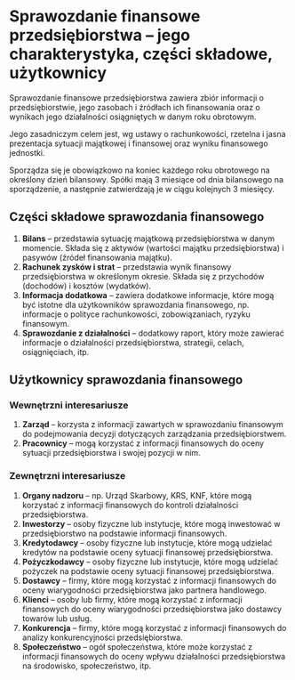# Sprawozdanie finansowe przedsiębiorstwa – jego charakterystyka, części składowe, użytkownicy

Sprawozdanie finansowe przedsiębiorstwa zawiera zbiór informacji o przedsiębiorstwie, jego zasobach i źródłach ich
finansowania oraz o wynikach jego działalności osiągniętych w danym roku obrotowym.

Jego zasadniczym celem jest, wg ustawy o rachunkowości, rzetelna i jasna prezentacja sytuacji majątkowej i finansowej
oraz wyniku finansowego jednostki.

Sporządza się je obowiązkowo na koniec każdego roku obrotowego na określony dzień bilansowy.
Spółki mają 3 miesiące od dnia bilansowego na sporządzenie, a następnie zatwierdzają je w ciągu kolejnych 3 miesięcy.

## Części składowe sprawozdania finansowego

1. **Bilans** – przedstawia sytuację majątkową przedsiębiorstwa w danym momencie. Składa się z aktywów (wartości majątku
   przedsiębiorstwa) i pasywów (źródeł finansowania majątku).
2. **Rachunek zysków i strat** – przedstawia wynik finansowy przedsiębiorstwa w określonym okresie. Składa się z
   przychodów (dochodów) i kosztów (wydatków).
3. **Informacja dodatkowa** – zawiera dodatkowe informacje, które mogą być istotne dla użytkowników sprawozdania
   finansowego, np. informacje o polityce rachunkowości, zobowiązaniach, ryzyku finansowym.
4. **Sprawozdanie z działalności** – dodatkowy raport, który może zawierać informacje o działalności przedsiębiorstwa,
   strategii, celach, osiągnięciach, itp.

## Użytkownicy sprawozdania finansowego

### Wewnętrzni interesariusze

1. **Zarząd** – korzysta z informacji zawartych w sprawozdaniu finansowym do podejmowania decyzji dotyczących
   zarządzania przedsiębiorstwem.
2. **Pracownicy** – mogą korzystać z informacji finansowych do oceny sytuacji przedsiębiorstwa i swojej pozycji w nim.

### Zewnętrzni interesariusze

1. **Organy nadzoru** – np. Urząd Skarbowy, KRS, KNF, które mogą korzystać z informacji finansowych do kontroli
   działalności przedsiębiorstwa.
2. **Inwestorzy** – osoby fizyczne lub instytucje, które mogą inwestować w przedsiębiorstwo na podstawie informacji
   finansowych.
3. **Kredytodawcy** – osoby fizyczne lub instytucje, które mogą udzielać kredytów na podstawie oceny sytuacji finansowej
   przedsiębiorstwa.
4. **Pożyczkodawcy** – osoby fizyczne lub instytucje, które mogą udzielać pożyczek na podstawie oceny sytuacji
   finansowej przedsiębiorstwa.
5. **Dostawcy** – firmy, które mogą korzystać z informacji finansowych do oceny wiarygodności przedsiębiorstwa jako
   partnera handlowego.
6. **Klienci** – osoby lub firmy, które mogą korzystać z informacji finansowych do oceny wiarygodności przedsiębiorstwa
   jako dostawcy towarów lub usług.
7. **Konkurencja** – firmy, które mogą korzystać z informacji finansowych do analizy konkurencyjności przedsiębiorstwa.
8. **Społeczeństwo** – ogół społeczeństwa, które może korzystać z informacji finansowych do oceny wpływu działalności
   przedsiębiorstwa na środowisko, społeczeństwo, itp.
